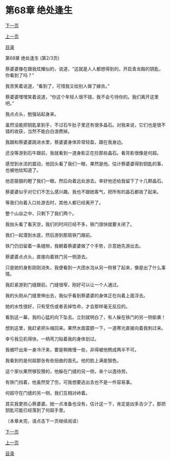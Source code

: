<h1>第68章   绝处逢生</h1>
            <div><p><a href="./0203_%E7%AC%AC68%E7%AB%A0_%E7%BB%9D%E5%A4%84%E9%80%A2%E7%94%9F.md">下一页</a></p><p><a href="./0201_%E7%AC%AC68%E7%AB%A0_%E7%BB%9D%E5%A4%84%E9%80%A2%E7%94%9F.md">上一页</a></p><p><a href="../">目录</a></p></div>
            <div><p>第68章   绝处逢生 (第2/3页)</p><p>蔡婆婆像在跟我炫耀似的，说道，“这就是人人都想得到的，开启青龙殿的钥匙，你看到了吗？”</p><p>我苦笑着说道，“看到了，可惜我又给别人做了嫁衣。”</p><p>蔡婆婆嘿嘿笑着说道，“你这个年轻人很不错，我不会亏待你的。我们离开这里吧。”</p><p>我点点头，勉强站起身来。</p><p>虽然没能把钥匙拿到手，不过石牛肚子里还有很多晶石。对我来说，它们也是很不错的收获，当然不能白白浪费掉。</p><p>我跟和蔡婆婆跳进水里，蔡婆婆身体异常轻盈，跟在我身边。</p><p>还没等游到石牛跟前，我就看到一道身影正在捡那些晶石。看背影很像是何超。</p><p>感觉到水流的震动，他回头看了我们一眼，果然是他。估计蔡婆婆得到钥匙的事，也被他给知道了。</p><p>他恶狠狠的瞪了我们一眼，然后向着远处游去。幸好他还给我留下了十几颗晶石。</p><p>蔡婆婆似乎对它们不怎么感兴趣。我也不跟她客气，把所有的晶石都收了起来。</p><p>等我们向着入口处游去时，其他人都已经离开了。</p><p>整个山谷之中，只剩下了我们两个。</p><p>我抬头看了看天空，我们的时间已经不多，铁门很快就要关闭了。</p><p>我们一起潜到水底，然后游到那扇铁门跟前。</p><p>铁门仍旧留着一条缝隙，我朝着蔡婆婆做了个手势，示意她先游出去。</p><p>蔡婆婆点点头，直接向着铁门另一侧游去。</p><p>只是她的身影刚刚消失，我便看到一大团水泡从另一侧冒了起来，像是出了什么事情。</p><p>我赶紧游到门缝跟前。门缝很窄，刚好可以让一个人通过。</p><p>我的头刚从门缝里伸出去，我似乎看到蔡婆婆的身体正在向着上面浮去。</p><p>她的水性很好，只有受伤或者丢掉性命，才会那样毫无反应的。</p><p>看到这一幕，我的心猛的向下坠去。立刻就明白了，有人躲在铁门的另一侧偷袭！</p><p>想到这里，我赶紧把头缩回来。果然水面震颤一下，一道寒光直接向着我刺过来。</p><p>幸亏我见机得快，一柄弯刀贴着我的身体划过。</p><p>我被吓出来一身冷汗来，要是稍微慢一些，非得被他劈成两半不可。</p><p>我看到的是何超那张有些扭曲的面孔。他的脸上满是狠色。</p><p>这个家伙果然够狡猾的，他躲在门缝的另一侧，来个以逸待劳。</p><p>有铁门挡着，他虽然受了伤，可我想要逃出去也不是一件容易事。</p><p>何超守在门缝的另一侧，我们互相对峙着。</p><p>其实我更担心蔡婆婆。她一点准备也没有，估计这一下，肯定是凶多吉少了，那把钥匙可能已经落到了何超手里。</p><p>（本章未完，请点击下一页继续阅读）</p></div>
            <div><p><a href="./0203_%E7%AC%AC68%E7%AB%A0_%E7%BB%9D%E5%A4%84%E9%80%A2%E7%94%9F.md">下一页</a></p><p><a href="./0201_%E7%AC%AC68%E7%AB%A0_%E7%BB%9D%E5%A4%84%E9%80%A2%E7%94%9F.md">上一页</a></p><p><a href="../">目录</a></p></div>